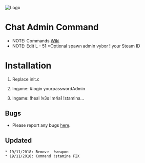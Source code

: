 ![Logo](https://cdn.discordapp.com/attachments/499241118060511252/514073091375235082/dayzlogo1.png)

Chat Admin Command
=================================

 - NOTE: Commands [Wiki](https://github.com/Malotruu/DayZMalotru.chernarusplus/wiki)  
 - NOTE: Edit L - 51 *Optional spawn admin vybor ! your Steam ID


Installation
=================================

1. Replace init.c

2. Ingame: #login yourpasswordAdmin

3. Ingame: !heal !v3s !m4a1 !stamina…


Bugs
-----------

 - Please report any bugs [here](https://github.com/Malotruu/DayZMalotru.chernarusplus/issues).
 
 
 Updated
-----------

	* 19/11/2018: Remove  !weapon
	* 19/11/2018: Command !stamina FIX
